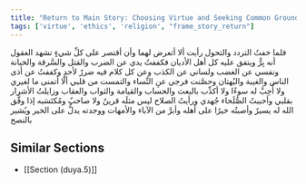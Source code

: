 ```yaml
---
title: "Return to Main Story: Choosing Virtue and Seeking Common Ground"
tags: ['virtue', 'ethics', 'religion', "frame_story_return"]
---
```


 فلما خفتُ التردد والتحول رأيت ألا أتعرض لهما وأن أقتصر على كلِّ شيءٍ تشهد العقول أنه بِرٌّ ويتفق عليه كل أهل الأديان فكففتُ يدي عن الضرب والقتل والسَّرقة والخيانة ونفسي عن الغضب ولساني عن الكذب وعن كل كلام فيه ضررٌ لأحد وكففتُ عن أذى الناس والغيبة والبُهتان وحصَّنت فرجي عنِ النِّساء والتمست من قلبي ألَّا أتمنى ما لغيري ولا أُحِبَّ له سوءًا ولا أكذِّب بالبعث والحساب والقيامة والثواب والعقاب وزايلتُ الأشرار بقلبي وأحببتُ الصُّلَحاء جُهدي ورأيتُ الصلاح ليس مثلَه قرينٌ ولا صاحبٌ ومُكتَسَبه  إذا وفَّق الله له  يسيرٌ وأصبتُه خيرًا على أهله وأبرَّ من الآباء والأمهات ووجدته يدلُّ على الخير ويُشير بالنصح

## Similar Sections
- [[Section (duya.5)]]
